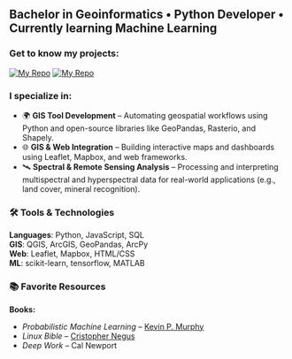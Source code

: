 ## Bachelor in Geoinformatics • Python Developer • Currently learning Machine Learning

### Get to know my projects:
[![My Repo](https://img.shields.io/badge/Portfolio-blue?style=for-the-badge)](https://github.com/G3BAB/GIS-Photometry-Portfolio) [![My Repo](https://img.shields.io/badge/Gravity_Correction-green?style=for-the-badge)](https://github.com/G3BAB/graviton)

### I specialize in:
- 🌍 **GIS Tool Development** – Automating geospatial workflows using Python and open-source libraries like GeoPandas, Rasterio, and Shapely.
- 🌐 **GIS & Web Integration** – Building interactive maps and dashboards using Leaflet, Mapbox, and web frameworks.
- 🛰️ **Spectral & Remote Sensing Analysis** – Processing and interpreting multispectral and hyperspectral data for real-world applications (e.g., land cover, mineral recognition).

  
### 🛠️ Tools & Technologies

**Languages**: Python, JavaScript, SQL  
**GIS**: QGIS, ArcGIS, GeoPandas, ArcPy  
**Web**: Leaflet, Mapbox, HTML/CSS  
**ML**: scikit-learn, tensorflow, MATLAB   
  
  
### 📚 Favorite Resources
**Books:**
- *Probabilistic Machine Learning* – [Kevin P. Murphy](https://github.com/murphyk)  
- *Linux Bible* – [Cristopher Negus](https://github.com/chrisnegus)
- *Deep Work* – Cal Newport


